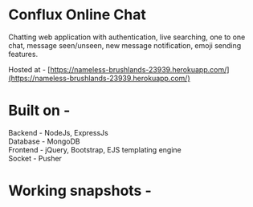 # Conflux Online Chat
Chatting web application with authentication, live searching, one to one chat, message seen/unseen, new message notification, emoji sending features.

Hosted at - 
[https://nameless-brushlands-23939.herokuapp.com/](https://nameless-brushlands-23939.herokuapp.com/)

# Built on -
Backend - NodeJs, ExpressJs \
Database - MongoDB \
Frontend - jQuery, Bootstrap, EJS templating engine \
Socket - Pusher

# Working snapshots - 


